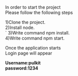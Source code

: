 In order to start the project<br>
Please follow the following steps<br>

1)Clone the project.<br>
2)Install node.<br>`
3)Write command npm install.<br>
4)Write command npm start.<br>

Once the application starts<br>
Login page will appear <br>


**Username:pulkit<br>
password:1234**
